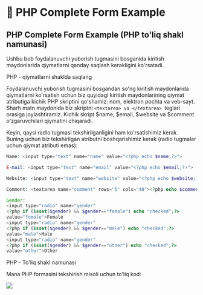 # 📔 PHP Complete Form Example

## PHP Complete Form Example (PHP to'liq shakl namunasi)

Ushbu bob foydalanuvchi yuborish tugmasini bosganida kiritish maydonlarida qiymatlarni qanday saqlash kerakligini ko'rsatadi.

PHP - qiymatlarni shaklda saqlang

Foydalanuvchi yuborish tugmasini bosgandan so'ng kiritish maydonlarida qiymatlarni ko'rsatish uchun biz quyidagi kiritish maydonlarining qiymat atributiga kichik PHP skriptini qo'shamiz: nom, elektron pochta va veb-sayt. Sharh matn maydonida biz skriptni `<textarea> va </textarea> `teglari orasiga joylashtiramiz. Kichik skript $name, $email, $website va $comment oʻzgaruvchilari qiymatini chiqaradi. 

Keyin, qaysi radio tugmasi tekshirilganligini ham ko'rsatishimiz kerak. Buning uchun biz tekshirilgan atributni boshqarishimiz kerak (radio tugmalar uchun qiymat atributi emas):

```php
Name: <input type="text" name="name" value="<?php echo $name;?>">

E-mail: <input type="text" name="email" value="<?php echo $email;?>">

Website: <input type="text" name="website" value="<?php echo $website;?>">

Comment: <textarea name="comment" rows="5" cols="40"><?php echo $comment;?></textarea>

Gender:
<input type="radio" name="gender"
<?php if (isset($gender) && $gender=="female") echo "checked";?>
value="female">Female
<input type="radio" name="gender"
<?php if (isset($gender) && $gender=="male") echo "checked";?>
value="male">Male
<input type="radio" name="gender"
<?php if (isset($gender) && $gender=="other") echo "checked";?>
value="other">Other
```

PHP - To'liq shakl namunasi

Mana PHP formasini tekshirish misoli uchun toʻliq kod:

<img src='/image_js/php17.png'>










